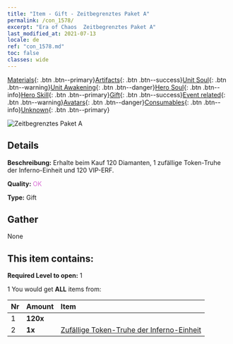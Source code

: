 ```yaml
---
title: "Item - Gift - Zeitbegrenztes Paket A"
permalink: /con_1578/
excerpt: "Era of Chaos  Zeitbegrenztes Paket A"
last_modified_at: 2021-07-13
locale: de
ref: "con_1578.md"
toc: false
classes: wide
---
```

 [Materials](/ItemsDE/){: .btn .btn--primary}[Artifacts](/ItemsDE/Artifacts/){: .btn .btn--success}[Unit Soul](/ItemsDE/UnitSoul/){: .btn .btn--warning}[Unit Awakening](/ItemsDE/UnitAwakening/){: .btn .btn--danger}[Hero Soul](/ItemsDE/HeroSoul/){: .btn .btn--info}[Hero Skill](/ItemsDE/HeroSkill/){: .btn .btn--primary}[Gift](/ItemsDE/Gift/){: .btn .btn--success}[Event related](/ItemsDE/Events/){: .btn .btn--warning}[Avatars](/ItemsDE/Avatars/){: .btn .btn--danger}[Consumables](/ItemsDE/Consumables/){: .btn .btn--info}[Unknown](/ItemsDE/Unknown/){: .btn .btn--primary}

 ![Zeitbegrenztes Paket A](/images/t/i_907194.png)

## Details
 **Beschreibung:** Erhalte beim Kauf 120 Diamanten, 1 zufällige Token-Truhe der Inferno-Einheit und 120 VIP-ERF.

 **Quality:** <span style="color: #DA70D6">OK</span>

 **Type:** Gift

## Gather

  None

## This item contains:

 **Required Level to open:** 1

 1 You would get **ALL** items  from:

  | Nr | Amount |     Item    |
  |:---|:-------|:------------|
  | 1 |  **120x** | <i class="fas fa-gem"/> |  | 
  | 2 |  **1x** | [Zufällige Token-Truhe der Inferno-Einheit](/ItemsDE/con_1582/) |  | 
